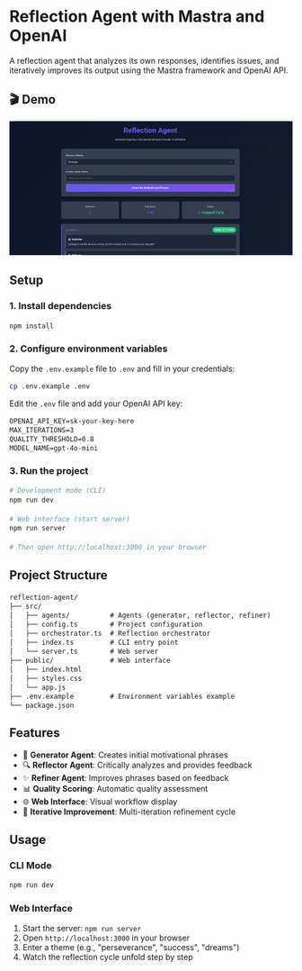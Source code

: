 # Reflection Agent with Mastra and OpenAI

A reflection agent that analyzes its own responses, identifies issues, and iteratively improves its output using the Mastra framework and OpenAI API.

## 🎬 Demo

![Reflection Agent Demo](docs/demo.gif)

## Setup

### 1. Install dependencies

```bash
npm install
```

### 2. Configure environment variables

Copy the `.env.example` file to `.env` and fill in your credentials:

```bash
cp .env.example .env
```

Edit the `.env` file and add your OpenAI API key:

```env
OPENAI_API_KEY=sk-your-key-here
MAX_ITERATIONS=3
QUALITY_THRESHOLD=0.8
MODEL_NAME=gpt-4o-mini
```

### 3. Run the project

```bash
# Development mode (CLI)
npm run dev

# Web interface (start server)
npm run server

# Then open http://localhost:3000 in your browser
```

## Project Structure

```text
reflection-agent/
├── src/
│   ├── agents/          # Agents (generator, reflector, refiner)
│   ├── config.ts        # Project configuration
│   ├── orchestrator.ts  # Reflection orchestrator
│   ├── index.ts         # CLI entry point
│   └── server.ts        # Web server
├── public/              # Web interface
│   ├── index.html
│   ├── styles.css
│   └── app.js
├── .env.example         # Environment variables example
└── package.json
```

## Features

- 🤖 **Generator Agent**: Creates initial motivational phrases
- 🔍 **Reflector Agent**: Critically analyzes and provides feedback
- ✨ **Refiner Agent**: Improves phrases based on feedback
- 📊 **Quality Scoring**: Automatic quality assessment
- 🌐 **Web Interface**: Visual workflow display
- 🔄 **Iterative Improvement**: Multi-iteration refinement cycle

## Usage

### CLI Mode

```bash
npm run dev
```

### Web Interface

1. Start the server: `npm run server`
2. Open `http://localhost:3000` in your browser
3. Enter a theme (e.g., "perseverance", "success", "dreams")
4. Watch the reflection cycle unfold step by step
